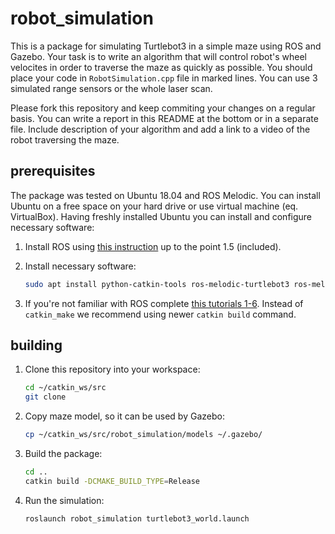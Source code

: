 # robot_simulation

This is a package for simulating Turtlebot3 in a simple maze using ROS and Gazebo. Your task is to write an algorithm that will control robot's wheel velocites in order to traverse the maze as quickly as possible. You should place your code in `RobotSimulation.cpp` file in marked lines. You can use 3 simulated range sensors or the whole laser scan.

Please fork this repository and keep commiting your changes on a regular basis. You can write a report in this README at the bottom or in a separate file. Include description of your algorithm and add a link to a video of the robot traversing the maze.

## prerequisites

The package was tested on Ubuntu 18.04 and ROS Melodic. You can install Ubuntu on a free space on your hard drive or use virtual machine (eq. VirtualBox). Having freshly installed Ubuntu you can install and configure necessary software:

1. Install ROS using [this instruction](http://wiki.ros.org/melodic/Installation/Ubuntu) up to the point 1.5 (included).

2. Install necessary software:

    ```bash
   sudo apt install python-catkin-tools ros-melodic-turtlebot3 ros-melodic-turtlebot3-gazebo ros-melodic-gazebo-plugins
   ```
   
3. If you're not familiar with ROS complete [this tutorials 1-6](http://wiki.ros.org/ROS/Tutorials). Instead of `catkin_make` we recommend using newer `catkin build` command.

## building

1. Clone this repository into your workspace:

    ```bash
   cd ~/catkin_ws/src
   git clone 
   ```
   
2. Copy maze model, so it can be used by Gazebo:

    ```bash
    cp ~/catkin_ws/src/robot_simulation/models ~/.gazebo/
    ```

3. Build the package:

    ```bash
   cd ..
   catkin build -DCMAKE_BUILD_TYPE=Release
   ```
   
4. Run the simulation:

    ```bash
    roslaunch robot_simulation turtlebot3_world.launch
   ```